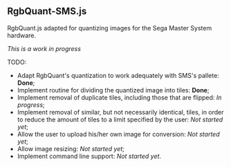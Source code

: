 RgbQuant-SMS.js
-----------
RgbQuant.js adapted for quantizing images for the Sega Master System hardware.

*This is a work in progress*

TODO:

- Adapt RgbQuant's quantization to work adequately with SMS's pallete: **Done**;
- Implement routine for dividing the quantized image into tiles: **Done**;
- Implement removal of duplicate tiles, including those that are flipped: *In progress*;
- Implement removal of similar, but not necessarily identical, tiles, in order to reduce the amount of tiles to a limit specified by the user: *Not started yet*;
- Allow the user to upload his/her own image for conversion: *Not started yet*;
- Allow image resizing: *Not started yet*;
- Implement command line support: *Not started yet*.
